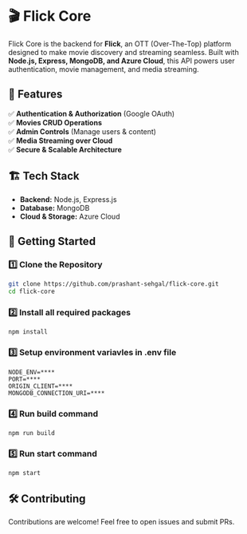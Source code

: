 # 🎬 Flick Core

Flick Core is the backend for **Flick**, an OTT (Over-The-Top) platform designed to make movie discovery and streaming seamless. Built with **Node.js, Express, MongoDB, and Azure Cloud**, this API powers user authentication, movie management, and media streaming.  

## 🚀 Features  

✅ **Authentication & Authorization** (Google OAuth)  
✅ **Movies CRUD Operations**  
✅ **Admin Controls** (Manage users & content)  
✅ **Media Streaming over Cloud**  
✅ **Secure & Scalable Architecture**  

## 🏗️ Tech Stack  

- **Backend:** Node.js, Express.js  
- **Database:** MongoDB  
- **Cloud & Storage:** Azure Cloud   

## 🚀 Getting Started  

### 1️⃣ Clone the Repository  
```bash
git clone https://github.com/prashant-sehgal/flick-core.git
cd flick-core
```
### 2️⃣ Install all required packages
```
npm install
```

### 3️⃣ Setup environment variavles in .env file
```
NODE_ENV=****
PORT=****
ORIGIN_CLIENT=****
MONGODB_CONNECTION_URI=****
```
### 4️⃣ Run build command 
```
npm run build
```
### 5️⃣ Run start command
```
npm start
```

## 🛠️ Contributing
Contributions are welcome! Feel free to open issues and submit PRs.
